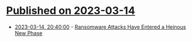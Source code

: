 # [Published on 2023-03-14](index.md)

* [2023-03-14, 20:40:00](https://it.slashdot.org/story/23/03/14/1743243/ransomware-attacks-have-entered-a-heinous-new-phase?utm_source=rss1.0mainlinkanon&utm_medium=feed) - [Ransomware Attacks Have Entered a Heinous New Phase](https://it.slashdot.org/story/23/03/14/1743243/ransomware-attacks-have-entered-a-heinous-new-phase?utm_source=rss1.0mainlinkanon&utm_medium=feed)
